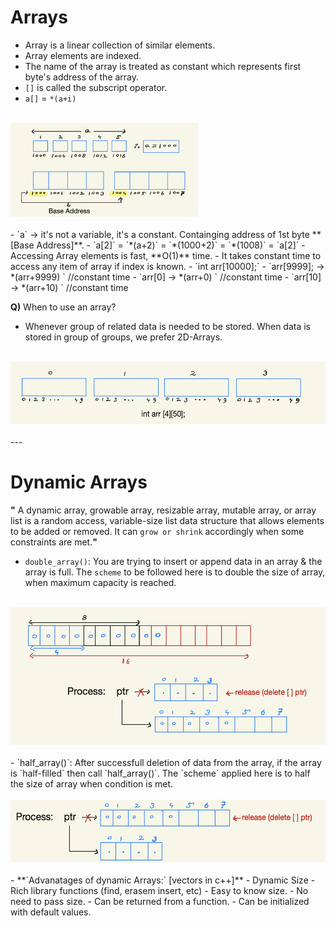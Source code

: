 # Arrays
- Array is a linear collection of similar elements.
- Array elements are indexed.
- The name of the array is treated as constant which represents first byte's address of the array.
- `[]` is called the subscript operator.
- `a[]` = `*(a+i)`
<br><br>
<img src="./pics/1.png" width="300" height="150">
<br><br>
- `a` -> it's not a variable, it's a constant. Containging address of 1st byte **[Base Address]**.
- `a[2]` = `*(a+2)` = `*(1000+2)` = `*(1008)` = `a[2]`
- Accessing Array elements is fast, **O(1)** time.
- It takes constant time to access any item of array if index is known.
    - `int arr[10000];`
    - `arr[9999]; -> *(arr+9999) ` //constant time
    - `arr[0] -> *(arr+0) ` //constant time
    - `arr[10] -> *(arr+10) ` //constant time

**Q)** When to use an array?
- Whenever group of related data is needed to be stored. When data is stored in group of groups, we prefer 2D-Arrays.
<br><br>
<img src="./pics/2.png" width="600" height="100">
<br><br>
---

# Dynamic Arrays
**"** A dynamic array, growable array, resizable array, mutable array, or array list is a random access, variable-size list data structure that allows elements to be added or removed. It can `grow or shrink` accordingly when some constraints are met.**"**
- `double_array()`: You are trying to insert or append data in an array & the array is full. The `scheme` to be followed here is to double the size of array, when maximum capacity is reached.
<br><br>
<img src="./pics/3.png" width="600" height="220">
<br><br>
- `half_array()`: After successfull deletion of data from the array, if the array is `half-filled` then call `half_array()`. The `scheme` applied here is to half the size of array when condition is met.
<br><br>
<img src="./pics/4.png" width="600" height="100">
<br><br>
- **`Advanatages of dynamic Arrays:` [vectors in c++]**
    - Dynamic Size
    - Rich library functions (find, erasem insert, etc)
    - Easy to know size.
    - No need to pass size.
    - Can be returned from a function.
    - Can be initialized with default values.